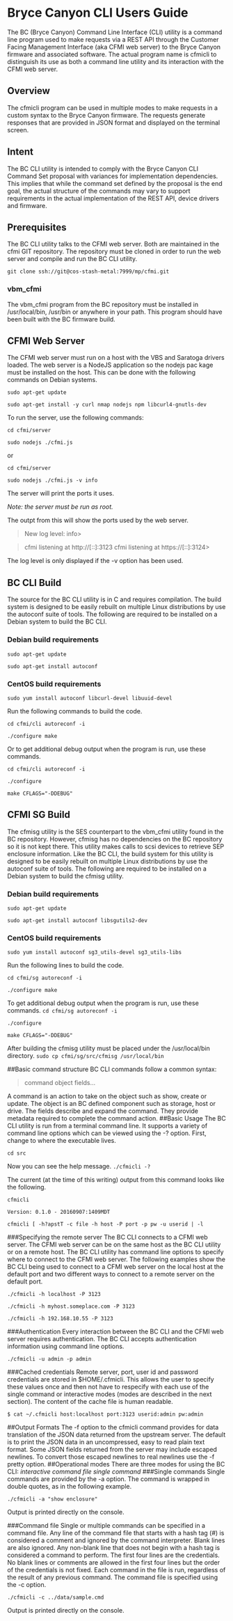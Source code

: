 # Bryce Canyon CLI Users Guide
The BC (Bryce Canyon) Command Line Interface (CLI) utility is a command line program used to make requests via a REST API through the Customer Facing Management Interface (aka CFMI web server) to the Bryce Canyon firmware and associated software. The actual program name is cfmicli to distinguish its use as both a command line utility and its interaction with the CFMI web server.
## Overview
The cfmicli program can be used in multiple modes to make requests in a custom syntax to the Bryce Canyon firmware. The requests generate responses that are provided in JSON format and displayed on the terminal screen.
## Intent
The BC CLI utility is intended to comply with the Bryce Canyon CLI Command Set proposal with variances for implementation dependencies. This implies that while the command set defined by the proposal is the end goal, the actual structure of the commands may vary to support requirements in the actual implementation of the REST API, device drivers and firmware.
## Prerequisites
The BC CLI utility talks to the CFMI web server. Both are maintained in the cfmi GIT repository. The repository must be cloned in order to run the web server and compile and run the BC CLI utility.

`git clone ssh://git@cos-stash-metal:7999/mp/cfmi.git`

### vbm_cfmi
The vbm_cfmi program from the BC repository must be installed in /usr/local/bin, /usr/bin or anywhere in your path. This program should have been built with the BC firmware build.
## CFMI Web Server
The CFMI web server must run on a host with the VBS and Saratoga drivers loaded. The web server is a NodeJS application so the nodejs pac kage must be installed on the host. This can be done with the following commands on Debian systems.

`sudo apt-get update`

`sudo apt-get install -y curl nmap nodejs npm libcurl4-gnutls-dev`

To run the server, use the following commands:

`cd cfmi/server`

`sudo nodejs ./cfmi.js`

or

`cd cfmi/server`

`sudo nodejs ./cfmi.js -v info`

The server will print the ports it uses.

_Note: the server must be run as root._

The outpt from this will show the ports used by the web server.
>New log level: info>

>cfmi listening at http://[::]:3123 cfmi listening at https://[::]:3124>

The log level is only displayed if the -v option has been used.
## BC CLI Build
The source for the BC CLI utility is in C and requires compilation. The build system is designed to be easily rebuilt on multiple Linux distributions by use the autoconf suite of tools. The following are required to be installed on a Debian system to build the BC CLI.
### Debian build requirements
`sudo apt-get update`

`sudo apt-get install autoconf`
### CentOS build requirements
`sudo yum install autoconf libcurl-devel libuuid-devel`

Run the following commands to build the code.

`cd cfmi/cli autoreconf -i`

`./configure make`

Or to get additional debug output when the program is run, use these commands.

`cd cfmi/cli autoreconf -i`

`./configure`

`make CFLAGS="-DDEBUG"`
## CFMI SG Build
The cfmisg utility is the SES counterpart to the vbm_cfmi utility found in the BC repository. However, cfmisg has no dependencies on the BC repository so it is not kept there. This utility makes calls to scsi devices to retrieve SEP enclosure information. Like the BC CLI, the build system for this utility is designed to be easily rebuilt on multiple Linux distributions by use the autoconf suite of tools. The following are required to be installed on a Debian system to build the cfmisg utility.
### Debian build requirements
`sudo apt-get update`

`sudo apt-get install autoconf libsgutils2-dev`
### CentOS build requirements
`sudo yum install autoconf sg3_utils-devel sg3_utils-libs`

Run the following lines to build the code.

`cd cfmi/sg autoreconf -i`

`./configure make`

To get additional debug output when the program is run, use these commands.
`cd cfmi/sg autoreconf -i`

`./configure`

`make CFLAGS="-DDEBUG"`

After building the cfmisg utility must be placed under the /usr/local/bin directory.
`sudo cp cfmi/sg/src/cfmisg /usr/local/bin`

##Basic command structure
BC CLI commands follow a common syntax:

>command object fields...

A command is an action to take on the object such as show, create or update. The object is an BC defined component such as storage, host or drive.  The fields describe and expand the command.  They provide metadata required to complete the command action.
##Basic Usage
The BC CLI utility is run from a terminal command line. It supports a variety of command line options which can be viewed using the -? option. First, change to where the executable lives.

`cd src`

Now you can see the help message.
`./cfmicli -?`

The current (at the time of this writing) output from this command looks like the following.

`cfmicli`

`Version: 0.1.0 - 20160907:1409MDT`

`cfmicli [ -h?apstT -c file -h host -P port -p pw -u userid | -l `

###Specifying the remote server
The BC CLI connects to a CFMI web server. The CFMI web server can be on the same host as the BC CLI utility or on a remote host.  The BC CLI utility has command line options to specify where to connect to the CFMI web server. The following examples show the BC CLI being used to connect to a CFMI web server on the local host at the default port and two different ways to connect to a remote server on the default port.

`./cfmicli -h localhost -P 3123`

`./cfmicli -h myhost.someplace.com -P 3123`

`./cfmicli -h 192.168.10.55 -P 3123`

###Authentication
Every interaction between the BC CLI and the CFMI web server requires authentication. The BC CLI accepts authentication information using command line options.

`./cfmicli -u admin -p admin`

###Cached credentials
Remote server, port, user id and password credentials are stored in $HOME/.cfmicli. This allows the user to specify these values once and then not have to respecify with each use of the single command or interactive modes (modes are described in the next section). The content of the cache file is human readable.

`$ cat ~/.cfmicli host:localhost port:3123 userid:admin pw:admin`

##Output Formats
The -f option to the cfmicli command provides for data translation of the JSON data returned from the upstream server. The default is to print the JSON data in an uncompressed, easy to read plain text format. Some JSON fields returned from the server may include escaped newlines. To convert those escaped newlines to real newlines use the -f pretty option.
##Operational modes
There are three modes for using the BC CLI:
*interactive*
*command file*
*single command*
###Single commands
Single commands are provided by the -a option.  The command is wrapped in double quotes, as in the following example.

`./cfmicli -a "show enclosure"`

Output is printed directly on the console.

###Command file
Single or multiple commands can be specified in a command file. Any line of the command file that starts with a hash tag (#) is considered a comment and ignored by the command interpreter. Blank lines are also ignored. Any non-blank line that does not begin with a hash tag is considered a command to perform. The first four lines are the credentials. No blank lines or comments are allowed in the first four lines but the order of the credentials is not fixed.
Each command in the file is run, regardless of the result of any previous command.  The command file is specified using the -c option.

`./cfmicli -c ../data/sample.cmd`

Output is printed directly on the console.

